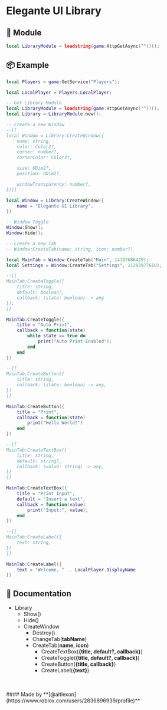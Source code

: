 # Elegante UI Library

## 📜 Module
```lua
local LibraryModule = loadstring(game:HttpGetAsync(""))();
```

## 📦 Example
```lua
local Players = game:GetService("Players");

local LocalPlayer = Players.LocalPlayer;

-- Get Library Module
local LibraryModule = loadstring(game:HttpGetAsync(""))();
local Library = LibraryModule.new();

-- Create a new Window
--[[
local Window = Library:CreateWindow({
    name: string,
    color: Color3?,
    corner: number?,
    cornerColor: Color3?,

    size: UDim2?,
    position: UDim2?,

    windowTransparency: number?,
})]]

local Window = Library:CreateWindow({
    name = "Elegante UI Library",
})

-- Window Toggle
Window:Show();
Window:Hide();

-- Create a new Tab
-- Window:CreateTab(name: string, icon: number?)

local MainTab = Window:CreateTab("Main", 14187686429);
local Settings = Window:CreateTab("Settings", 11293977610);

--[[
MainTab:CreateToggle({
    title: string,
    default: boolean?,
    callback: (state: boolean) -> any
});
]]

MainTab:CreateToggle({
    title = "Auto Print",
    callback = function(state)
        while state == true do
            print("Auto Print Enabled");
        end
    end
})

--[[
MainTab:CreateButton({
    title: string,
    callback: (state: boolean) -> any,
})
]]

MainTab:CreateButton({
    title = "Print",
    callback = function(state)
        print("Hello World!")
    end
})

--[[
MainTab:CreateTextBox({
    title: string,
    default: string?,
    callback: (value: string) -> any,
})
]]

MainTab:CreateTextBox({
    title = "Print Input",
    default = "Insert a text",
    callback = function(value)
        print("Input:", value);
    end
})

--[[
MainTab:CreateLabel({
    text: string,
})
]]

MainTab:CreateLabel({
    text = "Welcome, " .. LocalPlayer.DisplayName
})
```

## 📃 Documentation
* Library
    * Show()
    * Hide()
    * CreateWindow
        * Destroy()
        * ChangeTab(**tabName**)
        * CreateTab(**name, icon**)
            * CreateTextBox(**{title, default?, callback}**)
            * CreateToggle(**{title, default?, callback}**)
            * CreateButton(**{title, callback}**)
            * CreateLabel(**{text}**)
<br>
<br>
#### Made by **[@altlexon](https://www.roblox.com/users/2836896939/profile)**